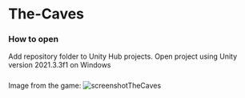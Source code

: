 # The-Caves
### How to open
Add repository folder to Unity Hub projects. Open project using Unity version 2021.3.3f1 on Windows

#####
Image from the game:
![screenshotTheCaves](https://user-images.githubusercontent.com/92929937/206549979-b93cab2f-a5f1-494b-8742-98b57fa12b2b.png)
